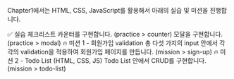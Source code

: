 Chapter1에서는 HTML, CSS, JavaScript를 활용해서 아래의 실습 및 미션을 진행합니다.

✅ 실습 체크리스트
카운터를 구현합니다. (practice > counter)
모달을 구현합니다. (practice > modal)
🔥 미션 1 - 회원가입 validation
총 다섯 가지의 input 안에서 각각의 validation을 적용하여 회원가입 페이지를 만듭니다. (mission > sign-up)
🔥 미션 2 - Todo List (HTML, CSS, JS)
Todo List 안에서 CRUD를 구현합니다. (mission > todo-list)
